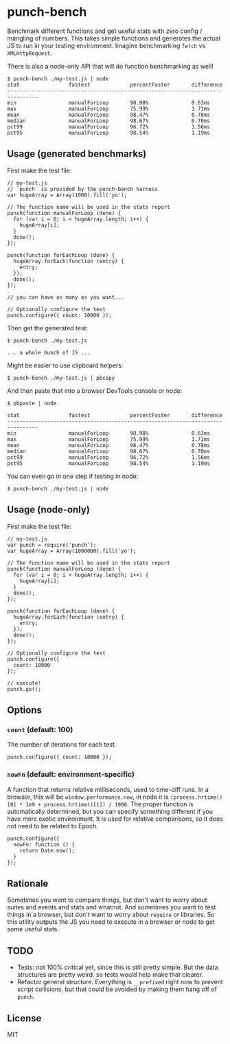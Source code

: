 punch-bench
===========

Benchmark different functions and get useful stats with zero config / mangling of numbers. This takes simple functions and generates the actual JS to run in your testing environment. Imagine benchmarking `fetch` vs `XMLHttpRequest`.

There is also a node-only API that will do function benchmarking as well!

```
$ punch-bench ./my-test.js | node
stat                fastest             percentFaster       difference
--------------------------------------------------------------------------------
min                 manualForLoop       98.98%              0.63ms
max                 manualForLoop       75.99%              1.71ms
mean                manualForLoop       98.47%              0.78ms
median              manualForLoop       98.67%              0.70ms
pct99               manualForLoop       96.72%              1.56ms
pct95               manualForLoop       98.54%              1.19ms
```

Usage (generated benchmarks)
----------------------------

First make the test file:

```
// my-test.js
// `punch` is provided by the punch-bench harness
var hugeArray = Array(1000).fill('yo');

// The function name will be used in the stats report
punch(function manualForLoop (done) {
  for (var i = 0; i < hugeArray.length; i++) {
    hugeArray[i];
  }
  done();
});

punch(function forEachLoop (done) {
  hugeArray.forEach(function (entry) {
    entry;
  });
  done();
});

// you can have as many as you want...

// Optionally configure the test
punch.configure({ count: 10000 });
```

Then get the generated test:

```
$ punch-bench ./my-test.js

... a whole bunch of JS ...
```

Might be easier to use clipboard helpers:

```
$ punch-bench ./my-test.js | pbcopy

```

And then paste that into a browser DevTools console or node:

```
$ pbpaste | node

stat                fastest             percentFaster       difference
--------------------------------------------------------------------------------
min                 manualForLoop       98.98%              0.63ms
max                 manualForLoop       75.99%              1.71ms
mean                manualForLoop       98.47%              0.78ms
median              manualForLoop       98.67%              0.70ms
pct99               manualForLoop       96.72%              1.56ms
pct95               manualForLoop       98.54%              1.19ms
```

You can even go in one step if testing in node:

```
$ punch-bench ./my-test.js | node
```

Usage (node-only)
-----------------

First make the test file:

```
// my-test.js
var punch = require('punch');
var hugeArray = Array(1000000).fill('yo');

// The function name will be used in the stats report
punch(function manualForLoop (done) {
  for (var i = 0; i < hugeArray.length; i++) {
    hugeArray[i];
  }
  done();
});

punch(function forEachLoop (done) {
  hugeArray.forEach(function (entry) {
    entry;
  });
  done();
});

// Optionally configure the test
punch.configure({
  count: 10000
});

// execute!
punch.go();
```

Options
-------

### `count` (default: 100)

The number of iterations for each test.

```
punch.configure({ count: 10000 });
```

### `nowFn` (default: environment-specific)

A function that returns relative milliseconds, used to time-diff runs. In a browser, this will be `window.performance.now`, in node it is `(process.hrtime()[0] * 1e9 + process.hrtime()[1]) / 1000`. The proper function is automatically determined, but you can specify something different if you have more exotic environment. It is used for relative comparisons, so it does not need to be related to Epoch.

```
punch.configure({
  nowFn: function () {
    return Date.now();
  }
});
```

Rationale
---------

Sometimes you want to compare things, but don't want to worry about suites and events and stats and whatnot. And sometimes you want to test things in a browser, but don't want to worry about `require` or libraries. So this utility outputs the JS you need to execute in a browser or node to get some useful stats.

TODO
----

- Tests: not 100% critical yet, since this is still pretty simple. But the data structures are pretty weird, so tests would help make that clearer.
- Refactor general structure. Everything is `__prefixed` right now to prevent script collisions, but that could be avoided by making them hang off of `punch`.

License
-------

MIT
